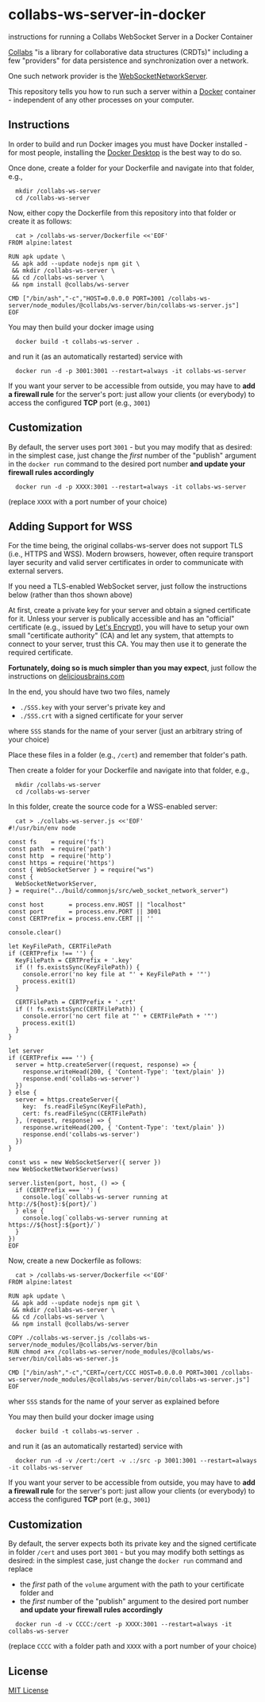 # collabs-ws-server-in-docker #

instructions for running a Collabs WebSocket Server in a Docker Container

[Collabs](https://collabs.readthedocs.io/) "is a library for collaborative data structures (CRDTs)" including a few "providers" for data persistence and synchronization over a network.

One such network provider is the [WebSocketNetworkServer](https://collabs.readthedocs.io/en/latest/api/ws-server/classes/WebSocketNetworkServer.html).

This repository tells you how to run such a server within a [Docker](https://www.docker.com/) container - independent of any other processes on your computer.

## Instructions ##

In order to build and run Docker images you must have Docker installed - for most people, installing the [Docker Desktop](https://www.docker.com/products/docker-desktop/) is the best way to do so.

Once done, create a folder for your Dockerfile and navigate into that folder, e.g.,

```
  mkdir /collabs-ws-server
  cd /collabs-ws-server
```

Now, either copy the Dockerfile from this repository into that folder or create it as follows:

```
  cat > /collabs-ws-server/Dockerfile <<'EOF'
FROM alpine:latest

RUN apk update \
 && apk add --update nodejs npm git \
 && mkdir /collabs-ws-server \
 && cd /collabs-ws-server \
 && npm install @collabs/ws-server

CMD ["/bin/ash","-c","HOST=0.0.0.0 PORT=3001 /collabs-ws-server/node_modules/@collabs/ws-server/bin/collabs-ws-server.js"]
EOF
```

You may then build your docker image using

```
  docker build -t collabs-ws-server .
```

and run it (as an automatically restarted) service with

```
  docker run -d -p 3001:3001 --restart=always -it collabs-ws-server
```

If you want your server to be accessible from outside, you may have to **add a firewall rule** for the server's port: just allow your clients (or everybody) to access the configured **TCP** port (e.g., `3001`)

## Customization ##

By default, the server uses port `3001` - but you may modify that as desired: in the simplest case, just change the _first_ number of the "publish" argument in the `docker run` command to the desired port number **and update your firewall rules accordingly**

```
  docker run -d -p XXXX:3001 --restart=always -it collabs-ws-server
```

(replace `XXXX` with a port number of your choice)

## Adding Support for WSS ##

For the time being, the original collabs-ws-server does not support TLS (i.e., HTTPS and WSS). Modern browsers, however, often require transport layer security and valid server certificates in order to communicate with external servers.

If you need a TLS-enabled WebSocket server, just follow the instructions below (rather than thos shown above)

At first, create a private key for your server and obtain a signed certificate for it. Unless your server is publically accessible and has an "official" certificate (e.g., issued by [Let's Encrypt](https://letsencrypt.org/)), you will have to setup your own small "certificate authority" (CA) and let any system, that attempts to connect to your server, trust this CA. You may then use it to generate the required certificate.

**Fortunately, doing so is much simpler than you may expect**, just follow the instructions on [deliciousbrains.com](https://deliciousbrains.com/ssl-certificate-authority-for-local-https-development/)

In the end, you should have two two files, namely

  * `./SSS.key` with your server's private key and
  * `./SSS.crt` with a signed certificate for your server

where `SSS` stands for the name of your server (just an arbitrary string of your choice)

Place these files in a folder (e.g., `/cert`) and remember that folder's path.

Then create a folder for your Dockerfile and navigate into that folder, e.g.,

```
  mkdir /collabs-ws-server
  cd /collabs-ws-server
```

In this folder, create the source code for a WSS-enabled server:

```
  cat > ./collabs-ws-server.js <<'EOF'
#!/usr/bin/env node

const fs    = require('fs')
const path  = require('path')
const http  = require('http')
const https = require('https')
const { WebSocketServer } = require("ws")
const {
  WebSocketNetworkServer,
} = require("../build/commonjs/src/web_socket_network_server")

const host       = process.env.HOST || "localhost"
const port       = process.env.PORT || 3001
const CERTPrefix = process.env.CERT || ''

console.clear()

let KeyFilePath, CERTFilePath
if (CERTPrefix !== '') {
  KeyFilePath = CERTPrefix + '.key'
  if (! fs.existsSync(KeyFilePath)) {
    console.error('no key file at "' + KeyFilePath + '"')
    process.exit(1)
  }

  CERTFilePath = CERTPrefix + '.crt'
  if (! fs.existsSync(CERTFilePath)) {
    console.error('no cert file at "' + CERTFilePath + '"')
    process.exit(1)
  }
}

let server
if (CERTPrefix === '') {
  server = http.createServer((request, response) => {
    response.writeHead(200, { 'Content-Type': 'text/plain' })
    response.end('collabs-ws-server')
  })
} else {
  server = https.createServer({
    key:  fs.readFileSync(KeyFilePath),
    cert: fs.readFileSync(CERTFilePath)
  }, (request, response) => {
    response.writeHead(200, { 'Content-Type': 'text/plain' })
    response.end('collabs-ws-server')
  })
}

const wss = new WebSocketServer({ server })
new WebSocketNetworkServer(wss)

server.listen(port, host, () => {
  if (CERTPrefix === '') {
  	console.log(`collabs-ws-server running at http://${host}:${port}/`)
  } else {
  	console.log(`collabs-ws-server running at https://${host}:${port}/`)
  }
})
EOF
```

Now, create a new Dockerfile as follows:

```
  cat > /collabs-ws-server/Dockerfile <<'EOF'
FROM alpine:latest

RUN apk update \
 && apk add --update nodejs npm git \
 && mkdir /collabs-ws-server \
 && cd /collabs-ws-server \
 && npm install @collabs/ws-server
 
COPY ./collabs-ws-server.js /collabs-ws-server/node_modules/@collabs/ws-server/bin
RUN chmod a+x /collabs-ws-server/node_modules/@collabs/ws-server/bin/collabs-ws-server.js

CMD ["/bin/ash","-c","CERT=/cert/CCC HOST=0.0.0.0 PORT=3001 /collabs-ws-server/node_modules/@collabs/ws-server/bin/collabs-ws-server.js"]
EOF
```

wher `SSS` stands for the name of your server as explained before

You may then build your docker image using

```
  docker build -t collabs-ws-server .
```

and run it (as an automatically restarted) service with

```
  docker run -d -v /cert:/cert -v .:/src -p 3001:3001 --restart=always -it collabs-ws-server
```

If you want your server to be accessible from outside, you may have to **add a firewall rule** for the server's port: just allow your clients (or everybody) to access the configured **TCP** port (e.g., `3001`)

## Customization ##

By default, the server expects both its private key and the signed certificate in folder `/cert` and uses port `3001` - but you may modify both settings as desired: in the simplest case, just change the `docker run` command and replace

* the _first_ path of the `volume` argument with the path to your certificate folder and
* the _first_ number of the "publish" argument to the desired port number **and update your firewall rules accordingly**

```
  docker run -d -v CCCC:/cert -p XXXX:3001 --restart=always -it collabs-ws-server
```

(replace `CCCC` with a folder path and `XXXX` with a port number of your choice)

## License ##

[MIT License](LICENSE.md)
